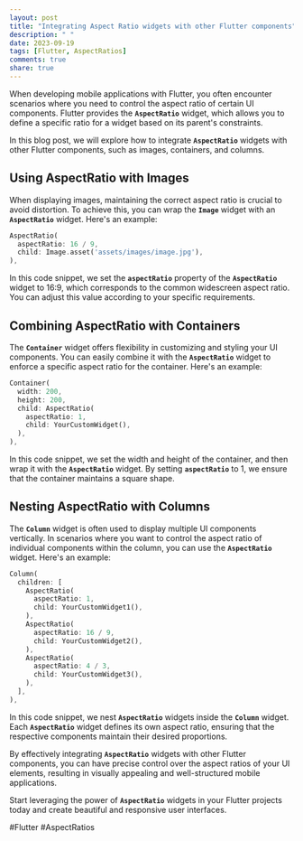 ```yaml
---
layout: post
title: "Integrating Aspect Ratio widgets with other Flutter components"
description: " "
date: 2023-09-19
tags: [Flutter, AspectRatios]
comments: true
share: true
---
```


When developing mobile applications with Flutter, you often encounter scenarios where you need to control the aspect ratio of certain UI components. Flutter provides the **`AspectRatio`** widget, which allows you to define a specific ratio for a widget based on its parent's constraints.

In this blog post, we will explore how to integrate **`AspectRatio`** widgets with other Flutter components, such as images, containers, and columns.

## Using AspectRatio with Images

When displaying images, maintaining the correct aspect ratio is crucial to avoid distortion. To achieve this, you can wrap the **`Image`** widget with an **`AspectRatio`** widget. Here's an example:

```dart
AspectRatio(
  aspectRatio: 16 / 9,
  child: Image.asset('assets/images/image.jpg'),
),
```

In this code snippet, we set the **`aspectRatio`** property of the **`AspectRatio`** widget to 16:9, which corresponds to the common widescreen aspect ratio. You can adjust this value according to your specific requirements.

## Combining AspectRatio with Containers

The **`Container`** widget offers flexibility in customizing and styling your UI components. You can easily combine it with the **`AspectRatio`** widget to enforce a specific aspect ratio for the container. Here's an example:

```dart
Container(
  width: 200,
  height: 200,
  child: AspectRatio(
    aspectRatio: 1,
    child: YourCustomWidget(),
  ),
),
```

In this code snippet, we set the width and height of the container, and then wrap it with the **`AspectRatio`** widget. By setting **`aspectRatio`** to 1, we ensure that the container maintains a square shape.

## Nesting AspectRatio with Columns

The **`Column`** widget is often used to display multiple UI components vertically. In scenarios where you want to control the aspect ratio of individual components within the column, you can use the **`AspectRatio`** widget. Here's an example:

```dart
Column(
  children: [
    AspectRatio(
      aspectRatio: 1,
      child: YourCustomWidget1(),
    ),
    AspectRatio(
      aspectRatio: 16 / 9,
      child: YourCustomWidget2(),
    ),
    AspectRatio(
      aspectRatio: 4 / 3,
      child: YourCustomWidget3(),
    ),
  ],
),
```

In this code snippet, we nest **`AspectRatio`** widgets inside the **`Column`** widget. Each **`AspectRatio`** widget defines its own aspect ratio, ensuring that the respective components maintain their desired proportions.

By effectively integrating **`AspectRatio`** widgets with other Flutter components, you can have precise control over the aspect ratios of your UI elements, resulting in visually appealing and well-structured mobile applications.

Start leveraging the power of **`AspectRatio`** widgets in your Flutter projects today and create beautiful and responsive user interfaces.

#Flutter #AspectRatios